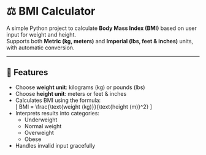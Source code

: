 # ⚖️ BMI Calculator

A simple Python project to calculate **Body Mass Index (BMI)** based on user input for weight and height.  
Supports both **Metric (kg, meters)** and **Imperial (lbs, feet & inches)** units, with automatic conversion.

---

## 🚀 Features
- Choose **weight unit**: kilograms (kg) or pounds (lbs)  
- Choose **height unit**: meters or feet & inches  
- Calculates BMI using the formula:  
  \[
  BMI = \frac{\text{weight (kg)}}{\text{height (m)}^2}
  \]
- Interprets results into categories:  
  - Underweight  
  - Normal weight  
  - Overweight  
  - Obese  
- Handles invalid input gracefully  